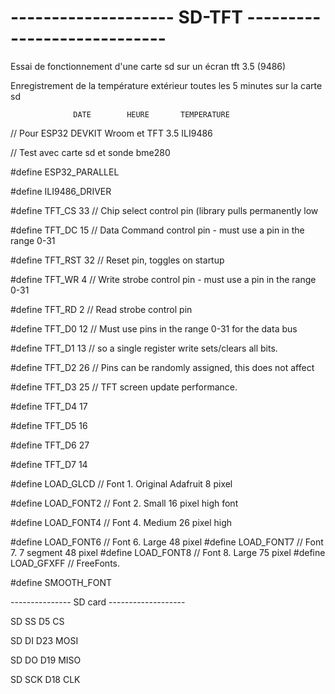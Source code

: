 # -------------------- SD-TFT ----------------------------
 
Essai de fonctionnement d'une carte sd sur un écran tft 3.5 (9486)

Enregistrement de la température extérieur toutes les 5 minutes sur la carte sd

                  DATE        HEURE       TEMPERATURE

// Pour ESP32 DEVKIT Wroom et TFT 3.5 ILI9486

// Test avec carte sd et sonde bme280

#define ESP32_PARALLEL

#define ILI9486_DRIVER

#define TFT_CS 33 // Chip select control pin (library pulls permanently low

#define TFT_DC 15 // Data Command control pin - must use a pin in the range 0-31

#define TFT_RST 32 // Reset pin, toggles on startup

#define TFT_WR 4 // Write strobe control pin - must use a pin in the range 0-31

#define TFT_RD 2 // Read strobe control pin

#define TFT_D0 12 // Must use pins in the range 0-31 for the data bus

#define TFT_D1 13 // so a single register write sets/clears all bits.

#define TFT_D2 26 // Pins can be randomly assigned, this does not affect

#define TFT_D3 25 // TFT screen update performance.

#define TFT_D4 17

#define TFT_D5 16

#define TFT_D6 27

#define TFT_D7 14

#define LOAD_GLCD   // Font 1. Original Adafruit 8 pixel

#define LOAD_FONT2  // Font 2. Small 16 pixel high font

#define LOAD_FONT4  // Font 4. Medium 26 pixel high

#define LOAD_FONT6  // Font 6. Large 48 pixel
#define LOAD_FONT7  // Font 7. 7 segment 48 pixel
#define LOAD_FONT8  // Font 8. Large 75 pixel
#define LOAD_GFXFF  // FreeFonts.

#define SMOOTH_FONT

--------------- SD card -------------------

SD SS  D5 CS

SD DI D23 MOSI

SD DO D19 MISO

SD SCK  D18 CLK